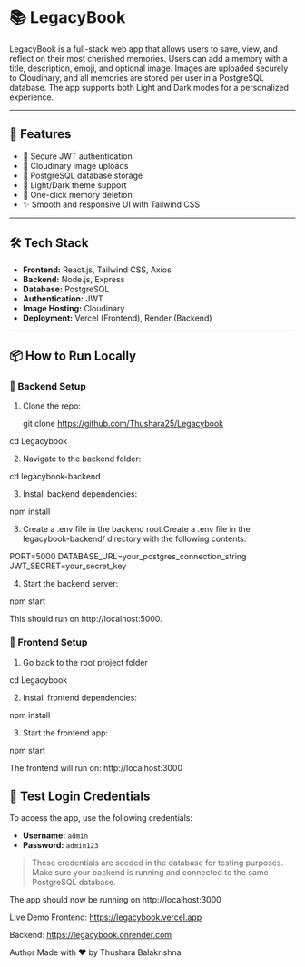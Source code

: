 # 📚 LegacyBook

LegacyBook is a full-stack web app that allows users to save, view, and reflect on their most cherished memories. Users can add a memory with a title, description, emoji, and optional image. Images are uploaded securely to Cloudinary, and all memories are stored per user in a PostgreSQL database. The app supports both Light and Dark modes for a personalized experience.

---

## 🚀 Features

- 🔐 Secure JWT authentication
- 📸 Cloudinary image uploads
- 💾 PostgreSQL database storage
- 🌙 Light/Dark theme support
- 🧠 One-click memory deletion
- ✨ Smooth and responsive UI with Tailwind CSS

---

## 🛠 Tech Stack

- **Frontend:** React.js, Tailwind CSS, Axios
- **Backend:** Node.js, Express
- **Database:** PostgreSQL
- **Authentication:** JWT
- **Image Hosting:** Cloudinary
- **Deployment:** Vercel (Frontend), Render (Backend)

---

## 📦 How to Run Locally

### 🧩 Backend Setup

1. Clone the repo:
  
   git clone https://github.com/Thushara25/Legacybook

cd Legacybook

2. Navigate to the backend folder:

cd legacybook-backend

3. Install backend dependencies:

npm install

3. Create a .env file in the backend root:Create a .env file in the legacybook-backend/ directory with the following contents:

PORT=5000
DATABASE_URL=your_postgres_connection_string
JWT_SECRET=your_secret_key

4. Start the backend server:

npm start

This should run on http://localhost:5000.

### 🧩 Frontend Setup

1. Go back to the root project folder 

cd Legacybook

2. Install frontend dependencies:

npm install

3. Start the frontend app:

npm start

The frontend will run on: http://localhost:3000


## 🔐 Test Login Credentials

To access the app, use the following credentials:

- **Username:** `admin`
- **Password:** `admin123`

> These credentials are seeded in the database for testing purposes. Make sure your backend is running and connected to the same PostgreSQL database.


The app should now be running on http://localhost:3000


Live Demo
Frontend: https://legacybook.vercel.app

Backend: https://legacybook.onrender.com

Author
Made with ❤️ by Thushara Balakrishna



